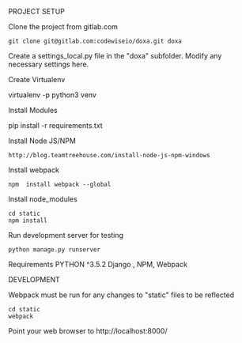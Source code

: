 
PROJECT SETUP

Clone the project from gitlab.com

    git clone git@gitlab.com:codewiseio/doxa.git doxa

Create a settings_local.py file in the "doxa" subfolder. Modify any necessary settings here.

Create Virtualenv

virtualenv -p python3 venv

Install Modules

pip install -r requirements.txt


Install Node JS/NPM

    http://blog.teamtreehouse.com/install-node-js-npm-windows

Install webpack

    npm  install webpack --global

Install node_modules

    cd static
    npm install



Run development server for testing

    python manage.py runserver




Requirements PYTHON ^3.5.2
Django 
, NPM, Webpack



DEVELOPMENT

Webpack must be run for any changes to "static" files to be reflected

    cd static
    webpack

Point your web browser to http://localhost:8000/



